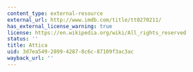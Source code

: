 ```yaml
---
content_type: external-resource
external_url: http://www.imdb.com/title/tt0270211/
has_external_license_warning: true
license: https://en.wikipedia.org/wiki/All_rights_reserved
status: ''
title: Attica
uid: 3d7ea549-2899-4287-8c6c-87109f3ac3ac
wayback_url: ''
---
```

